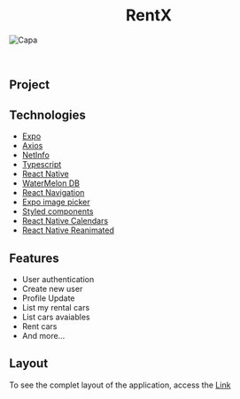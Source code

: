 <h1 align="center">RentX</h1>

![Capa](https://user-images.githubusercontent.com/53982668/181617879-0ca5b733-5422-4700-b9a1-8745fe127e43.png)


<br/>

<h2>Project</h2>
<p></p>

<h2>Technologies</h2>
<ul>
  <li><a href="https://docs.expo.dev/">Expo</a></li>
  <li><a href="https://axios-http.com/ptbr/docs/intro">Axios</a></li>
  <li><a href="https://docs.expo.dev/versions/latest/sdk/netinfo/">NetInfo</a></li>
  <li><a href="https://www.typescriptlang.org/">Typescript</a></li>
  <li><a href="https://reactnative.dev/">React Native</a></li>
  <li><a href="https://nozbe.github.io/WatermelonDB/Installation.html">WaterMelon DB</a></li>
  <li><a href="https://reactnavigation.org/">React Navigation</a></li>
  <li><a href="https://docs.expo.dev/tutorial/image-picker/#installing-expo-image-picker">Expo image picker</a></li>
  <li><a href="https://styled-components.com/">Styled components</a></li>
  <li><a href="https://www.npmjs.com/package/react-native-calendars">React Native Calendars</a></li>
  <li><a href="https://docs.swmansion.com/react-native-reanimated/">React Native Reanimated</a></li>
</ul>

<h2>Features</h2>
<ul>
  <li>User authentication</li>
  <li>Create new user</li>
  <li>Profile Update</li>
  <li>List my rental cars</li>
  <li>List cars avaiables</li>
  <li>Rent cars</li>
  <li>And more...</li>
</ul>


<h2>Layout</h2>
<p>To see the complet layout of the application, access the <a href='https://www.figma.com/file/6o56yAMhKoOR8chUb5x0DO/RentX-Ignite-(Copy)'>Link</a></p>
